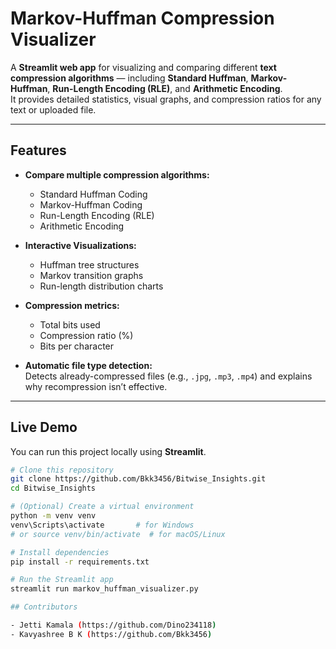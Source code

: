 # Markov-Huffman Compression Visualizer

A **Streamlit web app** for visualizing and comparing different **text compression algorithms** — including **Standard Huffman**, **Markov-Huffman**, **Run-Length Encoding (RLE)**, and **Arithmetic Encoding**.  
It provides detailed statistics, visual graphs, and compression ratios for any text or uploaded file.

---

## Features

- **Compare multiple compression algorithms:**
  - Standard Huffman Coding  
  - Markov-Huffman Coding  
  - Run-Length Encoding (RLE)  
  - Arithmetic Encoding  

- **Interactive Visualizations:**
  - Huffman tree structures  
  - Markov transition graphs  
  - Run-length distribution charts  

- **Compression metrics:**
  - Total bits used  
  - Compression ratio (%)  
  - Bits per character  

- **Automatic file type detection:**  
  Detects already-compressed files (e.g., `.jpg`, `.mp3`, `.mp4`) and explains why recompression isn’t effective.

---

## Live Demo

You can run this project locally using **Streamlit**.

```bash
# Clone this repository
git clone https://github.com/Bkk3456/Bitwise_Insights.git
cd Bitwise_Insights

# (Optional) Create a virtual environment
python -m venv venv
venv\Scripts\activate       # for Windows
# or source venv/bin/activate  # for macOS/Linux

# Install dependencies
pip install -r requirements.txt

# Run the Streamlit app
streamlit run markov_huffman_visualizer.py

## Contributors

- Jetti Kamala (https://github.com/Dino234118)
- Kavyashree B K (https://github.com/Bkk3456)
